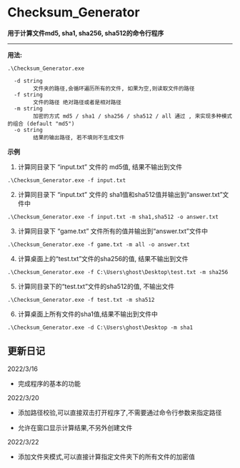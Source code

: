 # Checksum_Generator
**用于计算文件md5, sha1, sha256, sha512的命令行程序**



---

**用法:**

```
.\Checksum_Generator.exe
```

```
  -d string
        文件夹的路径,会循环遍历所有的文件, 如果为空,则读取文件的路径
  -f string
        文件的路径 绝对路径或者是相对路径
  -m string
        加密的方式 md5 / sha1 / sha256 / sha512 / all 通过 , 来实现多种模式的组合 (default "md5")
  -o string
        结果的输出路径, 若不填则不生成文件
```



**示例**

1. 计算同目录下 “input.txt” 文件的 md5值, 结果不输出到文件

```
.\Checksum_Generator.exe -f input.txt
```

2. 计算同目录下 “input.txt” 文件的 sha1值和sha512值并输出到“answer.txt”文件中

```
.\Checksum_Generator.exe -f input.txt -m sha1,sha512 -o answer.txt
```

3. 计算同目录下 “game.txt” 文件所有的值并输出到“answer.txt”文件中

```
.\Checksum_Generator.exe -f game.txt -m all -o answer.txt
```

4. 计算桌面上的“test.txt”文件的sha256的值, 结果不输出到文件

```
.\Checksum_Generator.exe -f C:\Users\ghost\Desktop\test.txt -m sha256
```

5. 计算同目录下的“test.txt”文件的sha512的值, 不输出文件

```
.\Checksum_Generator.exe -f test.txt -m sha512
```

6. 计算桌面上所有文件的sha1值,结果不输出到文件中

```
.\Checksum_Generator.exe -d C:\Users\ghost\Desktop -m sha1
```



## 更新日记

2022/3/16

* 完成程序的基本的功能

2022/3/20

* 添加路径校验,可以直接双击打开程序了,不需要通过命令行参数来指定路径

* 允许在窗口显示计算结果,不另外创建文件

2022/3/22

* 添加文件夹模式,可以直接计算指定文件夹下的所有文件的加密值
